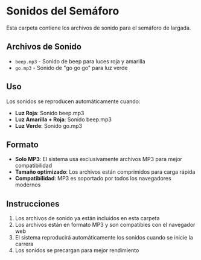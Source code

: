 # Sonidos del Semáforo

Esta carpeta contiene los archivos de sonido para el semáforo de largada.

## Archivos de Sonido

- `beep.mp3` - Sonido de beep para luces roja y amarilla
- `go.mp3` - Sonido de "go go go" para luz verde

## Uso

Los sonidos se reproducen automáticamente cuando:
- **Luz Roja**: Sonido beep.mp3
- **Luz Amarilla + Roja**: Sonido beep.mp3  
- **Luz Verde**: Sonido go.mp3

## Formato

- **Solo MP3**: El sistema usa exclusivamente archivos MP3 para mejor compatibilidad
- **Tamaño optimizado**: Los archivos están comprimidos para carga rápida
- **Compatibilidad**: MP3 es soportado por todos los navegadores modernos

## Instrucciones

1. Los archivos de sonido ya están incluidos en esta carpeta
2. Los archivos están en formato MP3 y son compatibles con el navegador web
3. El sistema reproducirá automáticamente los sonidos cuando se inicie la carrera
4. Los sonidos se precargan para mejor rendimiento 
